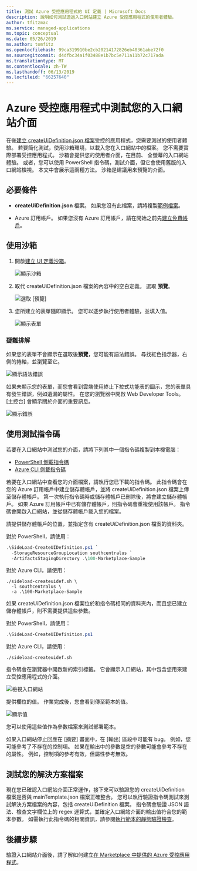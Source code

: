 ```yaml
---
title: 測試 Azure 受控應用程式的 UI 定義 | Microsoft Docs
description: 說明如何測試透過入口網站建立 Azure 受控應用程式的使用者體驗。
author: tfitzmac
ms.service: managed-applications
ms.topic: conceptual
ms.date: 05/26/2019
ms.author: tomfitz
ms.openlocfilehash: 99ca319910be2cb20214172826eb40361abe72f0
ms.sourcegitcommit: d4dfbc34a1f03488e1b7bc5e711a11b72c717ada
ms.translationtype: MT
ms.contentlocale: zh-TW
ms.lasthandoff: 06/13/2019
ms.locfileid: "66257640"
---
```

# <a name="test-your-portal-interface-for-azure-managed-applications"></a>Azure 受控應用程式中測試您的入口網站介面

在後[建立 createUiDefinition.json 檔案](create-uidefinition-overview.md)受控的應用程式，您需要測試的使用者體驗。 若要簡化測試，使用沙箱環境，以載入您在入口網站中的檔案。 您不需要實際部署受控應用程式。 沙箱會提供您的使用者介面，在目前、 全螢幕的入口網站體驗。 或者，您可以使用 PowerShell 指令碼，測試介面，但它會使用舊版的入口網站檢視。 本文中會展示這兩種方法。 沙箱是建議用來預覽的介面。

## <a name="prerequisites"></a>必要條件

* **createUiDefinition.json** 檔案。 如果您沒有此檔案，請將複製[範例檔案](https://github.com/Azure/azure-quickstart-templates/blob/master/100-marketplace-sample/createUiDefinition.json)。

* Azure 訂用帳戶。 如果您沒有 Azure 訂用帳戶，請在開始之前先[建立免費帳戶](https://azure.microsoft.com/free/)。

## <a name="use-sandbox"></a>使用沙箱

1. 開啟[建立 UI 定義沙箱](https://portal.azure.com/?feature.customPortal=false&#blade/Microsoft_Azure_CreateUIDef/SandboxBlade)。

   ![顯示沙箱](./media/test-createuidefinition/show-sandbox.png)

1. 取代 createUiDefinition.json 檔案的內容中的空白定義。 選取 **預覽**。

   ![選取 [預覽]](./media/test-createuidefinition/select-preview.png)

1. 您所建立的表單隨即顯示。 您可以逐步執行使用者體驗，並填入值。

   ![顯示表單](./media/test-createuidefinition/show-ui-form.png)

### <a name="troubleshooting"></a>疑難排解

如果您的表單不會顯示在選取後**預覽**，您可能有語法錯誤。 尋找紅色指示器，右側的捲軸，並瀏覽至它。

![顯示語法錯誤](./media/test-createuidefinition/show-syntax-error.png)

如果未顯示您的表單，而您會看到雲端使用終止下拉式功能表的圖示，您的表單具有發生錯誤，例如遺漏的屬性。 在您的瀏覽器中開啟 Web Developer Tools。 [主控台]  會顯示關於介面的重要訊息。

![顯示錯誤](./media/test-createuidefinition/show-error.png)

## <a name="use-test-script"></a>使用測試指令碼

若要在入口網站中測試您的介面，請將下列其中一個指令碼複製到本機電腦：

* [PowerShell 側載指令碼](https://github.com/Azure/azure-quickstart-templates/blob/master/SideLoad-CreateUIDefinition.ps1)
* [Azure CLI 側載指令碼](https://github.com/Azure/azure-quickstart-templates/blob/master/sideload-createuidef.sh)

若要在入口網站中查看您的介面檔案，請執行您已下載的指令碼。 此指令碼會在您的 Azure 訂用帳戶中建立儲存體帳戶，並將 createUiDefinition.json 檔案上傳至儲存體帳戶。 第一次執行指令碼時或儲存體帳戶已刪除後，將會建立儲存體帳戶。 如果 Azure 訂用帳戶中已有儲存體帳戶，則指令碼會重複使用該帳戶。 指令碼會開啟入口網站，並從儲存體帳戶載入您的檔案。

請提供儲存體帳戶的位置，並指定含有 createUiDefinition.json 檔案的資料夾。

對於 PowerShell，請使用：

```powershell
.\SideLoad-CreateUIDefinition.ps1 `
  -StorageResourceGroupLocation southcentralus `
  -ArtifactsStagingDirectory .\100-Marketplace-Sample
```

對於 Azure CLI，請使用：

```azurecli
./sideload-createuidef.sh \
  -l southcentralus \
  -a .\100-Marketplace-Sample
```

如果 createUiDefinition.json 檔案位於和指令碼相同的資料夾內，而且您已建立儲存體帳戶，則不需要提供這些參數。

對於 PowerShell，請使用：

```powershell
.\SideLoad-CreateUIDefinition.ps1
```

對於 Azure CLI，請使用：

```azurecli
./sideload-createuidef.sh
```

指令碼會在瀏覽器中開啟新的索引標籤。 它會顯示入口網站，其中包含您用來建立受控應用程式的介面。

![檢視入口網站](./media/test-createuidefinition/view-portal.png)

提供欄位的值。 作業完成後，您會看到傳至範本的值。

![顯示值](./media/test-createuidefinition/show-json.png)

您可以使用這些值作為參數檔案來測試部署範本。

如果入口網站停止回應在 [摘要] 畫面中，在 [輸出] 區段中可能有 bug。 例如，您可能參考了不存在的控制項。 如果在輸出中的參數是空的參數可能會參考不存在的屬性。 例如，控制項的參考有效，但屬性參考無效。

## <a name="test-your-solution-files"></a>測試您的解決方案檔案

現在您已確認入口網站介面正常運作，接下來可以驗證您的 createUiDefinition 檔案是否與 mainTemplate.json 檔案正確整合。 您可以執行驗證指令碼測試來測試解決方案檔案的內容，包括 createUiDefinition 檔案。 指令碼會驗證 JSON 語法、檢查文字欄位上的 regex 運算式，並確定入口網站介面的輸出值符合您的範本參數。 如需執行此指令碼的相關資訊，請參閱[執行範本的靜態驗證檢查](https://github.com/Azure/azure-quickstart-templates/tree/master/test/template-validation-tests)。

## <a name="next-steps"></a>後續步驟

驗證入口網站介面後，請了解如何建立[在 Marketplace 中提供的 Azure 受控應用程式](publish-marketplace-app.md)。
